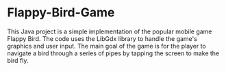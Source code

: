 # Flappy-Bird-Game
This Java project is a simple implementation of the popular mobile game Flappy Bird. The code uses the LibGdx library to handle the game's graphics and user input. The main goal of the game is for the player to navigate a bird through a series of pipes by tapping the screen to make the bird fly.

